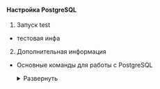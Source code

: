 <!-- # Настройка PostgreSQL -->

#### Настройка PostgreSQL

1. Запуск test

- тестовая инфа


2. Дополнительная информация

- Основные команды для работы с PostgreSQL  

  
  <details>
  <summary>Развернуть</summary>  
      
      # Вход в аккаунт postgres
      sudo -i -u postgres
      # Открытие консоли postgres
      psql
      # Выход из консоли
      \q
      # Просмотр статуса подключения
      \conninfo
      # Список БД
      \l
      # Подключение к БД
      \c <имя БД>
      # Просмотр списка ролей (пользователей)
      \du
      # Создать новую роль
      createuser --interactive
      # Создать новую БД
      createdb <имя БД>

      # Работа в консоли БД postgres подразумевает, что в linux существует такой же акк
      # После создания новой БД выходим из акк postgres > создаем в linux нового пользователя с именем БД > переключаемся на него > подключаемся к консоли
      sudo adduser <имя пользователя linux>
      sudo -i -u <имя созданного пользователя linux>
      psql

  </details> 
